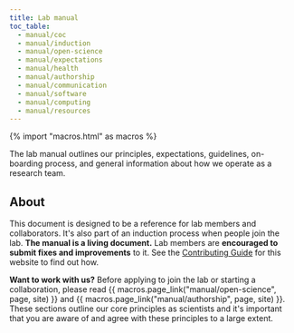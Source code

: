 ```yaml
---
title: Lab manual
toc_table:
  - manual/coc
  - manual/induction
  - manual/open-science
  - manual/expectations
  - manual/health
  - manual/authorship
  - manual/communication
  - manual/software
  - manual/computing
  - manual/resources
---
```


{% import "macros.html" as macros %}

<div class="lead">

The lab manual outlines our principles, expectations, guidelines, on-boarding
process, and general information about how we operate as a research team.

</div>

## About

This document is designed to be a reference for lab members and collaborators.
It's also part of an induction process when people join the lab.
**The manual is a living document.** Lab members are **encouraged to submit
fixes and improvements** to it. See the
[Contributing Guide](https://github.com/compgeolab/website/blob/main/CONTRIBUTING.md)
for this website to find out how.

<div class="callout">

**Want to work with us?**
Before applying to join the lab or starting a collaboration, please
read {{ macros.page_link("manual/open-science", page, site) }} and
{{ macros.page_link("manual/authorship", page, site) }}.
These sections outline our core principles as scientists and it's important
that you are aware of and agree with these principles to a large extent.

</div>
